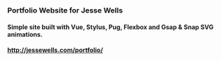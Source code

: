 ### Portfolio Website for Jesse Wells

#### Simple site built with Vue, Stylus, Pug, Flexbox and Gsap & Snap SVG animations.

#### http://jessewells.com/portfolio/
